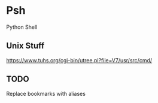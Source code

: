 # Psh
Python Shell

## Unix Stuff
https://www.tuhs.org/cgi-bin/utree.pl?file=V7/usr/src/cmd/

## TODO
Replace bookmarks with aliases
